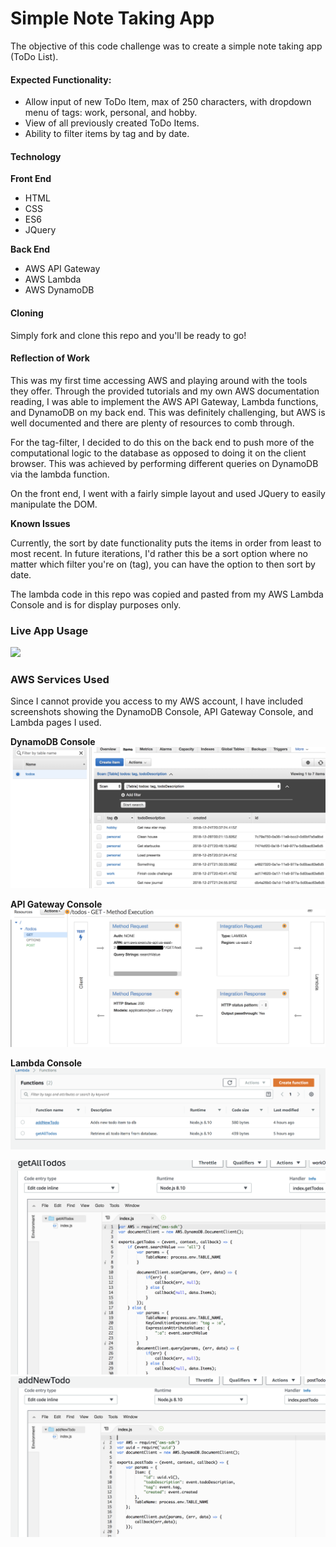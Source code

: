 # Simple Note Taking App

The objective of this code challenge was to create a simple note taking app (ToDo List).

#### Expected Functionality:
  - Allow input of new ToDo Item, max of 250 characters, with dropdown menu of tags: work, personal, and hobby.
  - View of all previously created ToDo Items.
  - Ability to filter items by tag and by date.

#### Technology
  **Front End**
  - HTML
  - CSS
  - ES6
  - JQuery

  **Back End**
  - AWS API Gateway
  - AWS Lambda
  - AWS DynamoDB

#### Cloning

  Simply fork and clone this repo and you'll be ready to go!

#### Reflection of Work

This was my first time accessing AWS and playing around with the tools they offer.  Through the provided tutorials and my own AWS documentation reading, I was able to implement the AWS API Gateway, Lambda functions, and DynamoDB on my back end. This was definitely challenging, but AWS is well documented and there are plenty of resources to comb through.

For the tag-filter, I decided to do this on the back end to push more of the computational logic to the database as opposed to doing it on the client browser. This was achieved by performing different queries on DynamoDB via the lambda function.

On the front end, I went with a fairly simple layout and used JQuery to easily manipulate the DOM.

**Known Issues**

Currently, the sort by date functionality puts the items in order from least to most recent. In future iterations, I'd rather this be a sort option where no matter which filter you're on (tag), you can have the option to then sort by date.

The lambda code in this repo was copied and pasted from my AWS Lambda Console and is for display purposes only.

### Live App Usage
![](assets/nordstromGiphy.gif)

### AWS Services Used

Since I cannot provide you access to my AWS account, I have included screenshots showing the DynamoDB Console, API Gateway Console, and Lambda pages I used.

**DynamoDB Console**
<img src='assets/DynamoDB Console.png'>

**API Gateway Console**
<img src='assets/API Gateway Console.png'>

**Lambda Console**
<img src='assets/LambdaConsole.png'>

<img src='assets/getLambda.png'>

<img src='assets/addLambda.png'>
